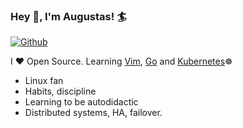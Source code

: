 ### Hey 👋, I'm Augustas! :surfer:

[![Github](https://img.shields.io/github/followers/augustasv?label=Follow&style=social)](https://github.com/augustasv)


I ❤ Open Source. Learning [Vim](https://www.vim.org/), [Go](https://golang.org) and [Kubernetes](https://kubernetes.io)☸

* Linux fan  
* Habits, discipline
* Learning to be autodidactic
* Distributed systems, HA, failover.
